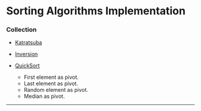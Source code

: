 # Sorting Algorithms Implementation

### Collection

- [Katratsuba](https://github.com/AmrrHassan/sorting_algorithms/tree/master/karatsuba)
- [Inversion](https://github.com/AmrrHassan/sorting_algorithms/tree/master/inversion)
- [QuickSort](https://github.com/AmrrHassan/sorting_algorithms/tree/master/quickSort)
    
    - First element as pivot.
    - Last element as pivot.
    - Random element as pivot.
    - Median as pivot.
----

